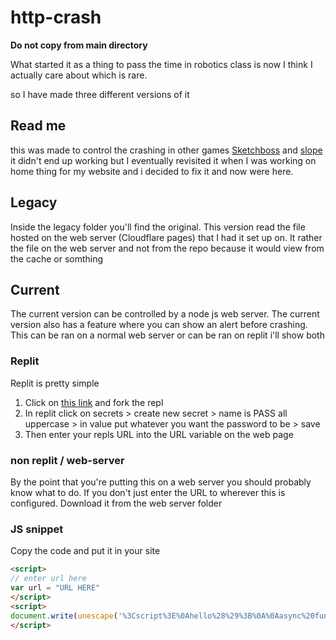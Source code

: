 # http-crash
**Do not copy from main directory**

What started it as a thing to pass the time in robotics class is now I think I actually care about which is rare.

 so I have made three different versions of it
 
 ## Read me
 
 this was made to control the crashing in other games [Sketchboss](https://github.com/Awashcard0/Sketchboss) and [slope](https://github.com/Awashcard0/slope-test) it didn't end up working but I eventually revisited it when I was working on home thing for my website and i decided to fix it and now were here.

 ## Legacy

 Inside the legacy folder you'll find the original. This version read the file hosted on the web server (Cloudflare pages) that I had it set up on. It rather the file on the web server and not from the repo because it would view from the cache or somthing

 ## Current

 The current version can be controlled by a node js web server. The current version also has a feature where you can show an alert before crashing. This can be ran on a normal web server or can be ran on replit i'll show both

 ### Replit

 Replit is pretty simple

 1. Click on [this link](https://replit.com/@Awashcard0/Crash-controle) and fork the repl
 2. In replit click on secrets > create new secret > name is PASS all uppercase > in value put whatever you want the password to be > save
 3. Then enter your repls URL into the URL variable on the web page

 ### non replit / web-server

 By the point that you're putting this on a web server you should probably know what to do. If you don't just enter the URL to wherever this is configured. Download it from the web server folder

 ### JS snippet

 Copy the code and put it in your site

 ```html
<script>
// enter url here
var url = "URL HERE"
</script>
<script>
document.write(unescape('%3Cscript%3E%0Ahello%28%29%3B%0A%0Aasync%20function%20hello%28%29%20%7B%0A%20%20while%20%28true%29%20%7B%0A%20%20%20%20await%20ya%28%29%3B%0A%20%20%20%20await%20sleep%285000%29%3B%0A%20%20%7D%0A%7D%0A%0Aasync%20function%20ya%28%29%20%7B%0A%20%20let%20mode%20%3D%20await%20get%28url%20+%20%22/val%22%29%3B%0A%20%20//%20console.log%28mode%29%3B%0A%20%20if%20%28mode.includes%28%22ym%22%29%29%20%7B%0A%20%20%20%20//%20Crash%20with%20msg%0A%20%20%20%20alert%28await%20get%28url%20+%20%22/msg%22%29%29%0A%20%20%20%20window.open%28%22about%3Ablank%22%29%0A%0A%20%20%20%20%20%20%20%20while%281%29location.reload%281%29%0A%20%20%20%20//%20console.log%28%22crash%22%29%0A%20%20%7D%20else%20if%20%28mode.includes%28%22y%22%29%29%20%7B%0A%20%20%20%20//%20console.log%28%22crash%22%29%0A%20%20%20%20//%20Just%20crash%0A%20%20%20%20window.open%28%22about%3Ablank%22%29%0A%0A%20%20%20%20%20%20%20%20while%281%29location.reload%281%29%0A%20%20%7D%20else%20if%20%28mode.includes%28%22m%22%29%29%20%7B%0A%20%20%20%20//%20only%20msg%0A%20%20%20%20alert%28await%20get%28url%20+%20%22/msg%22%29%29%0A%20%20%7D%20else%20%7B%0A%20%20%20%20//%20Do%20nothing%0A%20%20%7D%0A%7D%0A%0Afunction%20get%28curl%29%20%7B%0A%20%20return%20new%20Promise%28%28resolve%2C%20reject%29%20%3D%3E%20%7B%0A%20%20%20%20const%20xhr%20%3D%20new%20XMLHttpRequest%28%29%3B%0A%20%20%20%20xhr.open%28%27GET%27%2C%20curl%29%3B%0A%20%20%20%20xhr.onload%20%3D%20function%28%29%20%7B%0A%20%20%20%20%20%20if%20%28xhr.status%20%3D%3D%3D%20200%29%20%7B%0A%20%20%20%20%20%20%20%20resolve%28xhr.responseText%29%3B%0A%20%20%20%20%20%20%7D%20else%20%7B%0A%20%20%20%20%20%20%20%20reject%28%27Request%20failed.%20Returned%20status%20code%3A%27%2C%20xhr.status%29%3B%0A%20%20%20%20%20%20%7D%0A%20%20%20%20%7D%3B%0A%20%20%20%20xhr.onerror%20%3D%20function%28%29%20%7B%0A%20%20%20%20%20%20reject%28%27Request%20failed.%20There%20was%20a%20network%20error.%27%29%3B%0A%20%20%20%20%7D%3B%0A%20%20%20%20xhr.send%28%29%3B%0A%20%20%7D%29%3B%0A%7D%0A%0Afunction%20sleep%28ms%29%20%7B%0A%20%20return%20new%20Promise%28resolve%20%3D%3E%20setTimeout%28resolve%2C%20ms%29%29%3B%0A%7D%0A%3C/script%3E'))
</script>

 ```